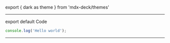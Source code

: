 export { dark as theme } from 'mdx-deck/themes'


---

export default Code

```javascript A playground slide!
console.log('Hello world');
```
---


